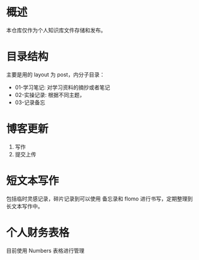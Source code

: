 # 概述

本仓库仅作为个人知识库文件存储和发布。

# 目录结构
主要是用的 layout 为 post，内分子目录：
- 01-学习笔记: 对学习资料的摘抄或者笔记
- 02-实操记录: 根据不同主题，
- 03-记录备忘

# 博客更新
1. 写作
2. 提交上传

# 短文本写作

包括临时灵感记录，碎片记录到可以使用 备忘录和 flomo 进行书写，定期整理到长文本写作中。

# 个人财务表格
目前使用 Numbers 表格进行管理